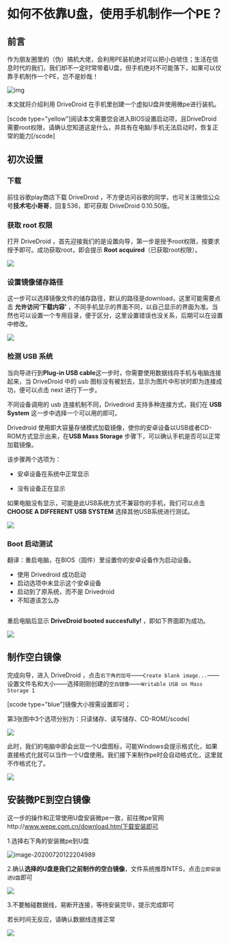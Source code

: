 # 如何不依靠U盘，使用手机制作一个PE？

## 前言

作为朋友圈里的（伪）搞机大佬，会利用PE装机绝对可以把小白唬住；生活在信息时代的我们，我们却不一定时常带着U盘，但手机绝对不可能落下，如果可以仅靠手机制作一个PE，岂不是妙哉！

![img](https://cdn.jsdelivr.net/gh/youzhiran/ImgData/2020.6/536/2.jpg)

本文就将介绍利用 DriveDroid 在手机里创建一个虚拟U盘并使用微pe进行装机。

[scode type="yellow"]阅读本文需要您会进入BIOS设置启动项，且DriveDroid 需要root权限，请确认您知道这是什么，并具有在电脑/手机无法启动时，恢复正常的能力[/scode]



## 初次设置

### 下载

前往谷歌play商店下载 DriveDroid ，不方便访问谷歌的同学，也可关注微信公众号**技术宅小哥哥**，回复536，即可获取 DriveDroid 0.10.50版。

### 获取 root 权限

打开 DriveDroid ，首先迎接我们的是设置向导，第一步是授予root权限，按要求授予即可。成功获取root，即会提示 **Root acquired**（已获取root权限）。

![](https://cdn.jsdelivr.net/gh/youzhiran/ImgData/2020.6/536/未标题-1.png)



###  设置镜像储存路径

这一步可以选择镜像文件的储存路径，默认的路径是download，这里可能需要点击 **允许访问‘下载内容’** ，不同手机显示的界面不同，以自己显示的界面为准。当然也可以设置一个专用目录，便于区分，这里设置错误也没关系，后期可以在设置中修改。

![](https://cdn.jsdelivr.net/gh/youzhiran/ImgData/2020.6/536/未标题-2.png)



### 检测 USB 系统

当向导进行到**Plug-in USB cable**这一步时，你需要使用数据线将手机与电脑连接起来，当 DriveDroid 中的 usb 图标没有被划去，显示为图片中形状时即为连接成功，便可以点击 next 进行下一步。

不同设备调用的 usb 连接机制不同，Drivedroid 支持多种连接方式，我们在 **USB System** 这一步中选择一个可以用的即可。

Drivedroid 使用即大容量存储模式加载镜像，使你的安卓设备以USB或者CD-ROM方式显示出来，在**USB Mass Storage** 步骤下，可以确认手机是否可以正常加载镜像。

该步骤两个选项为：

- 安卓设备在系统中正常显示

- 没有设备正在显示

如果电脑没有显示，可能是此USB系统方式不兼容你的手机，我们可以点击 **CHOOSE A DIFFERENT USB SYSTEM** 选择其他USB系统进行测试。

![](https://cdn.jsdelivr.net/gh/youzhiran/ImgData/2020.6/536/1595213409663.png)



### Boot 启动测试

翻译：重启电脑，在BIOS（固件）里设置你的安卓设备作为启动设备。

- 使用 Drivedroid 成功启动
- 启动选项中未显示这个安卓设备
- 启动到了原系统，而不是 Drivedroid
- 不知道该怎么办

<img src="https://cdn.jsdelivr.net/gh/youzhiran/ImgData/2020.6/536/image-20200720112434989.png" alt="" style="zoom: 30%;" />

重启电脑后显示 **DriveDroid booted succesfully!** ，即如下界面即为成功。

![](https://cdn.jsdelivr.net/gh/youzhiran/ImgData/2020.6/536/image-20200720093643649.png)



## 制作空白镜像

完成向导，进入 DriveDroid ，点击`右下角的加号`——`Create blank image...`——设置文件名和大小——选择刚刚创建的`空白镜像`——`Writable USB on Mass Storage 1`

[scode type="blue"]镜像大小按需设置即可；

第3张图中3个选项分别为：只读储存、读写储存、CD-ROM[/scode]

![](https://cdn.jsdelivr.net/gh/youzhiran/ImgData/2020.6\536\0.png)



此时，我们的电脑中即会出现一个U盘图标，可能Windows会提示格式化，如果直接格式化就可以当作一个U盘使用。我们接下来制作pe时会自动格式化，这里就不作格式化了。

![](https://cdn.jsdelivr.net/gh/youzhiran/ImgData/2020.6/536/image-20200720120805762.png)



## 安装微PE到空白镜像

这一步的操作和正常使用U盘安装微pe一致，前往微pe官网http://www.wepe.com.cn/download.html下载安装即可

1.选择右下角的安装微pe到U盘

![image-20200720122204989](https://cdn.jsdelivr.net/gh/youzhiran/ImgData/2020.6/536/image-20200720122204989.png)



2.确认**选择的U盘是我们之前制作的空白镜像**，文件系统推荐NTFS，点击`立即安装进U盘`即可

![](https://cdn.jsdelivr.net/gh/youzhiran/ImgData/2020.6/536/image-20200720123412285.png)



3.不要触碰数据线，易断开连接，等待安装完毕，提示完成即可

若长时间无反应，请确认数据线连接正常

![](https://cdn.jsdelivr.net/gh/youzhiran/ImgData/2020.6/536/image-20200720122946443.png)